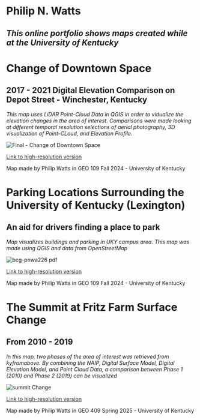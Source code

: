 
# **Philip N. Watts**
## _This online portfolio shows maps created while at the University of Kentucky_





# Change of Downtown Space

## 2017 - 2021 Digital Elevation Comparison on Depot Street - Winchester, Kentucky

_This map uses LiDAR Point-Cloud Data in QGIS in order to vidualize the elevation changes in the area of interest. Comparisons were made looking at different temporal resolution selections of aerial photography, 3D visualization of Point-CLoud, and Elevation Profile._

![Final - Change of Downtown Space](https://github.com/user-attachments/assets/296839de-1c0a-4ab7-8d82-64e49dd0dafe)

[Link to high-resolution version](https://github.com/user-attachments/files/19799767/final.proposal.pdf)

Map made by Philip Watts in GEO 109 Fall 2024 - University of Kentucky



# Parking Locations Surrounding the University of Kentucky (Lexington) 

## An aid for drivers finding a place to park

_Map visualizes buildings and parking in UKY campus area. This map was made using QGIS and data from OpenStreetMap_

![bcg-pnwa226 pdf](https://github.com/user-attachments/assets/a8adb11d-47ee-4040-a530-83cd4d95c1ec)

[Link to high-resolution version](https://github.com/user-attachments/files/19693306/bcg-pnwa226.pdf.pdf)

Map made by Philip Watts in GEO 109 Fall 2024 - University of Kentucky



# The Summit at Fritz Farm Surface Change

## From 2010 - 2019

_In this map, two phases of the area of interest was retrieved from kyfromabove. By combining the NAIP, Digital Surface Model, Digital Elevation Model, and Point Cloud Data, a comparison between Phase 1 (2010) and Phase 2 (2019) can be visualized_

![summit Change](https://github.com/user-attachments/assets/ce02943a-ad3a-4055-9986-a910482fa699)

[Link to high-resolution version](https://github.com/user-attachments/files/19797450/summit.change.pdf)

Map made by Philip Watts in GEO 409 Spring 2025 - University of Kentucky




